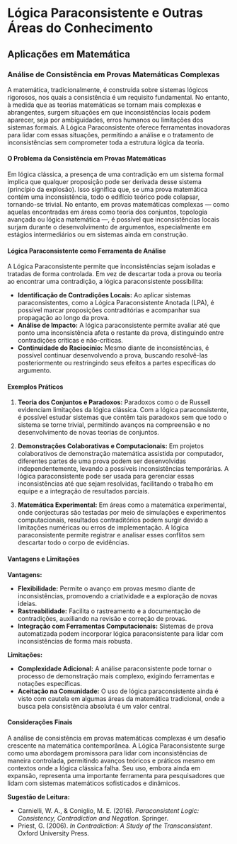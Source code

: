 
# Lógica Paraconsistente e Outras Áreas do Conhecimento

## Aplicações em Matemática

### Análise de Consistência em Provas Matemáticas Complexas

A matemática, tradicionalmente, é construída sobre sistemas lógicos rigorosos, nos quais a consistência é um requisito fundamental. No entanto, à medida que as teorias matemáticas se tornam mais complexas e abrangentes, surgem situações em que inconsistências locais podem aparecer, seja por ambiguidades, erros humanos ou limitações dos sistemas formais. A Lógica Paraconsistente oferece ferramentas inovadoras para lidar com essas situações, permitindo a análise e o tratamento de inconsistências sem comprometer toda a estrutura lógica da teoria.

#### O Problema da Consistência em Provas Matemáticas

Em lógica clássica, a presença de uma contradição em um sistema formal implica que qualquer proposição pode ser derivada desse sistema (princípio da explosão). Isso significa que, se uma prova matemática contém uma inconsistência, todo o edifício teórico pode colapsar, tornando-se trivial. No entanto, em provas matemáticas complexas — como aquelas encontradas em áreas como teoria dos conjuntos, topologia avançada ou lógica matemática —, é possível que inconsistências locais surjam durante o desenvolvimento de argumentos, especialmente em estágios intermediários ou em sistemas ainda em construção.

#### Lógica Paraconsistente como Ferramenta de Análise

A Lógica Paraconsistente permite que inconsistências sejam isoladas e tratadas de forma controlada. Em vez de descartar toda a prova ou teoria ao encontrar uma contradição, a lógica paraconsistente possibilita:

- **Identificação de Contradições Locais:** Ao aplicar sistemas paraconsistentes, como a Lógica Paraconsistente Anotada (LPA), é possível marcar proposições contraditórias e acompanhar sua propagação ao longo da prova.
- **Análise de Impacto:** A lógica paraconsistente permite avaliar até que ponto uma inconsistência afeta o restante da prova, distinguindo entre contradições críticas e não-críticas.
- **Continuidade do Raciocínio:** Mesmo diante de inconsistências, é possível continuar desenvolvendo a prova, buscando resolvê-las posteriormente ou restringindo seus efeitos a partes específicas do argumento.

#### Exemplos Práticos

1. **Teoria dos Conjuntos e Paradoxos:** Paradoxos como o de Russell evidenciam limitações da lógica clássica. Com a lógica paraconsistente, é possível estudar sistemas que contêm tais paradoxos sem que todo o sistema se torne trivial, permitindo avanços na compreensão e no desenvolvimento de novas teorias de conjuntos.

2. **Demonstrações Colaborativas e Computacionais:** Em projetos colaborativos de demonstração matemática assistida por computador, diferentes partes de uma prova podem ser desenvolvidas independentemente, levando a possíveis inconsistências temporárias. A lógica paraconsistente pode ser usada para gerenciar essas inconsistências até que sejam resolvidas, facilitando o trabalho em equipe e a integração de resultados parciais.

3. **Matemática Experimental:** Em áreas como a matemática experimental, onde conjecturas são testadas por meio de simulações e experimentos computacionais, resultados contraditórios podem surgir devido a limitações numéricas ou erros de implementação. A lógica paraconsistente permite registrar e analisar esses conflitos sem descartar todo o corpo de evidências.

#### Vantagens e Limitações

**Vantagens:**
- **Flexibilidade:** Permite o avanço em provas mesmo diante de inconsistências, promovendo a criatividade e a exploração de novas ideias.
- **Rastreabilidade:** Facilita o rastreamento e a documentação de contradições, auxiliando na revisão e correção de provas.
- **Integração com Ferramentas Computacionais:** Sistemas de prova automatizada podem incorporar lógica paraconsistente para lidar com inconsistências de forma mais robusta.

**Limitações:**
- **Complexidade Adicional:** A análise paraconsistente pode tornar o processo de demonstração mais complexo, exigindo ferramentas e notações específicas.
- **Aceitação na Comunidade:** O uso de lógica paraconsistente ainda é visto com cautela em algumas áreas da matemática tradicional, onde a busca pela consistência absoluta é um valor central.

#### Considerações Finais

A análise de consistência em provas matemáticas complexas é um desafio crescente na matemática contemporânea. A Lógica Paraconsistente surge como uma abordagem promissora para lidar com inconsistências de maneira controlada, permitindo avanços teóricos e práticos mesmo em contextos onde a lógica clássica falha. Seu uso, embora ainda em expansão, representa uma importante ferramenta para pesquisadores que lidam com sistemas matemáticos sofisticados e dinâmicos.

**Sugestão de Leitura:**
- Carnielli, W. A., & Coniglio, M. E. (2016). *Paraconsistent Logic: Consistency, Contradiction and Negation*. Springer.
- Priest, G. (2006). *In Contradiction: A Study of the Transconsistent*. Oxford University Press.

